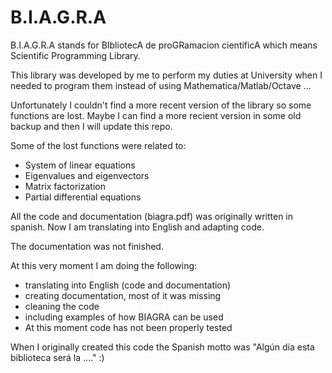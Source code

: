 # B.I.A.G.R.A

B.I.A.G.R.A stands for BIbliotecA de proGRamacion científicA which means Scientific Programming Library.

This library was developed by me to perform my duties at University when I needed to program them instead of using Mathematica/Matlab/Octave ... 

Unfortunately I couldn't find a more recent version of the library so some functions are lost. Maybe I can find a more recient version in some old backup and then I will update this repo.

Some of the lost functions were related to:

* System of linear equations
* Eigenvalues and eigenvectors
* Matrix factorization
* Partial differential equations

All the code and documentation (biagra.pdf) was originally written in spanish. Now I am translating into English and adapting code.

The documentation was not finished.

At this very moment I am doing the following:

* translating into English (code and documentation)
* creating documentation, most of it was missing
* cleaning the code
* including examples of how BIAGRA can be used
* At this moment code has not been properly tested

When I originally created this code the Spanish motto was "Algún día esta biblioteca será la ...." :)
